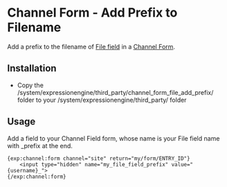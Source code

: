 # Channel Form - Add Prefix to Filename

Add a prefix to the filename of [File field](https://ellislab.com/expressionengine/user-guide/add-ons/channel/custom_fields.html#file-field) in a [Channel Form](https://ellislab.com/expressionengine/user-guide/add-ons/channel/channel_form/).

## Installation

* Copy the /system/expressionengine/third_party/channel_form_file_add_prefix/ folder to your /system/expressionengine/third_party/ folder

## Usage
Add a field to your Channel Field form, whose name is your File field name with _prefix at the end.

	{exp:channel:form channel="site" return="my/form/ENTRY_ID"}
		<input type="hidden" name="my_file_field_prefix" value="{username}_">
	{/exp:channel:form}